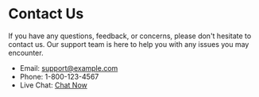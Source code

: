 # Contact Us
If you have any questions, feedback, or concerns, please don't hesitate to contact us. Our support team is here to help you with any issues you may encounter.
- Email: support@example.com
- Phone: 1-800-123-4567
- Live Chat: [Chat Now](https://example.com/live-chat)
